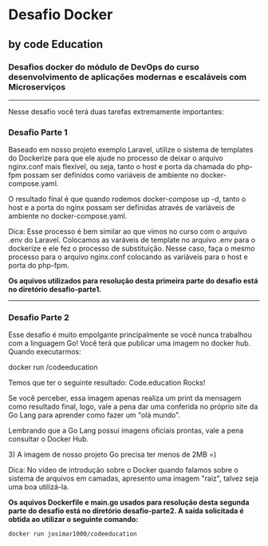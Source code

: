 # Desafio Docker
<h2>by code Education </h2> 

<h3>Desafios docker  do módulo de DevOps do curso desenvolvimento de aplicações modernas e escaláveis com Microserviços </h3>
<hr/>
  
 <p> Nesse desafio você terá duas tarefas extremamente importantes: </p>

<h3> Desafio Parte 1 </h3>
<p>Baseado em nosso projeto exemplo Laravel, utilize o sistema de templates do Dockerize para que ele ajude no processo de deixar o arquivo nginx.conf mais flexível, ou seja, tanto o host e porta da chamada do php-fpm possam ser definidos como variáveis de ambiente no docker-compose.yaml.  </p>

<p> O resultado final é que quando rodemos docker-compose up -d, tanto o host e a porta do nginx possam ser definidas através de variáveis de ambiente no docker-compose.yaml.  </p>

<p>Dica: Esse processo é bem similar ao que vimos no curso com o arquivo .env do Laravel. Colocamos as varáveis de template no arquivo .env para o dockerize e ele fez o processo de substituição. Nesse caso, faça o mesmo processo para o arquivo nginx.conf colocando as variáveis para o host e porta do php-fpm. </p>

  <p> <b> Os aquivos utilizados para resolução desta primeira parte do desafio está no diretório desafio-parte1.</b> </p>

<hr/>

<h3> Desafio Parte 2 </h3>
<p> Esse desafio é muito empolgante principalmente se você nunca trabalhou com a linguagem Go!
Você terá que publicar uma imagem no docker hub. Quando executarmos: </p>

<p>docker run <seu-user>/codeeducation </p>

<p>Temos que ter o seguinte resultado: Code.education Rocks!</p>

<p>Se você perceber, essa imagem apenas realiza um print da mensagem como resultado final, logo, vale a pena dar uma conferida no próprio site da Go Lang para aprender como fazer um "olá mundo". </p>

<p>Lembrando que a Go Lang possui imagens oficiais prontas, vale a pena consultar o Docker Hub. </p>

<p>3) A imagem de nosso projeto Go precisa ter menos de 2MB =) </p>

<p>Dica: No vídeo de introdução sobre o Docker quando falamos sobre o sistema de arquivos em camadas, apresento uma imagem "raiz", talvez seja uma boa utilizá-la. </p
  
  <p> <b> Os aquivos Dockerfile e main.go usados para resolução desta segunda parte do desafio está no diretório desafio-parte2. A saída solicitada é obtida ao utilizar o seguinte comando: </b></p>
 
 ``` docker run josimar1000/codeeducation  ```


